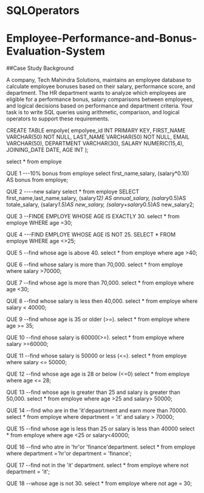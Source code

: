 # SQLOperators
# Employee-Performance-and-Bonus-Evaluation-System

##Case Study Background

A company, Tech Mahindra Solutions, maintains an employee database to calculate employee bonuses based on their salary, performance score, and department. The HR department wants to analyze which employees are eligible for a performance bonus, salary comparisons between employees, and logical decisions based on performance and department criteria. Your task is to write SQL queries using arithmetic, comparison, and logical operators to support these requirements.


CREATE TABLE empolye(
empolyee_id INT PRIMARY KEY, 
FIRST_NAME VARCHAR(50) NOT NULL,
LAST_NAME VARCHAR(50) NOT NULL,
EMAIL VARCHAR(50),
DEPARTMENT VARCHAR(30),
SALARY NUMERIC(15,4),
JOINING_DATE DATE,
AGE INT
);

select * from  employe

QUE 1 ---10% bonus from employe
select first_name,salary,
(salary*0.10) AS bonus from employe;

QUE 2 ----new salary
select * from employe
SELECT first_name,last_name,salary,
(salary*12) AS annual_salary,
(salary*0.5)AS totale_salary,
(salary*1.5)AS new_salary,
(salary+salary*0.5)AS new_salary2;

QUE 3 --FINDE EMPLOYE WHOSE AGE IS EXACTLY 30.
select * from employe
WHERE age =30;

QUE 4 ---FIND EMPLOYE WHOSE AGE IS NOT 25.
SELECT * FROM employe
WHERE age <>25;

QUE 5 --find whose age is above 40.
select * from employe 
where age >40;

QUE 6 --find whose salary is more than 70,000.
select * from employe
where salary >70000;

QUE 7 --find whose age is more than 70,000.
select * from employe
where age <30;

QUE 8 --find whose salary is less then 40,000.
select * from employe
where salary < 40000;

QUE 9 --find whose age is 35 or older (>=).
select * from employe 
where age >= 35;

QUE 10 --find ehose salary is 60000(>=).
select * from employe
where salary >=60000;

QUE 11 --find whose salary is 50000 or less (<=).
select * from employe 
where salary <= 50000;

QUE 12 --find whose age age is 28 or below (<=0)
select * from employe
where age <= 28;

QUE 13 --find whose age is greater than 25 and salary is greater than 50,000.
select * from employe
where age >25 and salary> 50000;

QUE 14 --find who are in the 'it'depasrtment and earn more than 70000.
select * from employe
where department = 'it' and salary > 70000;

QUE 15 --find whose age is less than 25 or salary is less than 40000
select * from employe
where age <25 or salary<40000;

QUE 16 --find who atre in 'hr'or 'finance'department.
select * from employe
where department ='hr'or department = 'finance';

QUE 17 --find not in the 'it' department.
select * from employe
where not department = 'it';

QUE 18 --whose age is not 30.
select * from employe
where not age = 30;


